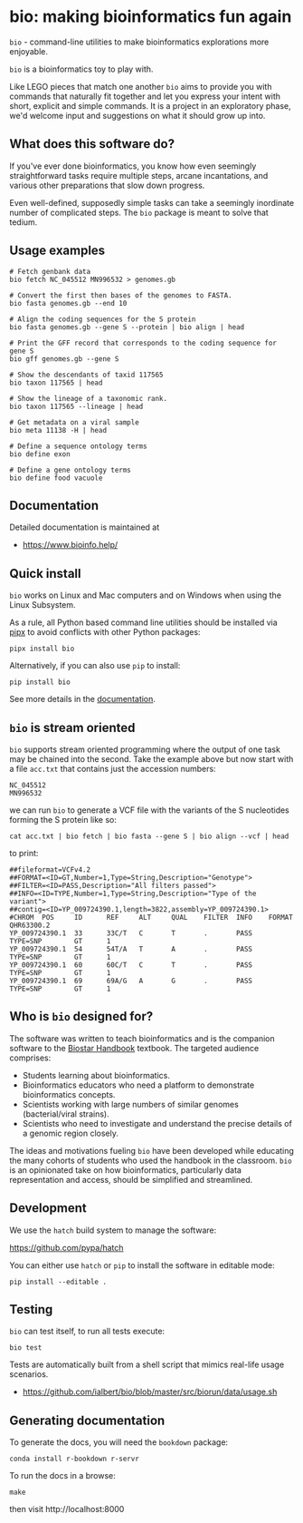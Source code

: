 # bio: making bioinformatics fun again

`bio` - command-line utilities to make bioinformatics explorations more enjoyable.

`bio` is a bioinformatics toy to play with.

Like LEGO pieces that match one another `bio` aims to provide you with commands that naturally fit together and let you express your intent with short, explicit and simple commands. It is a project in an exploratory phase, we'd welcome input and suggestions on what it should grow up into.

## What does this software do?


If you've ever done bioinformatics, you know how even seemingly straightforward tasks require multiple steps, arcane incantations, and various other preparations that slow down progress. 

Even well-defined, supposedly simple tasks can take a seemingly inordinate number of complicated steps. The `bio` package is meant to solve that tedium. 

## Usage examples

    # Fetch genbank data
    bio fetch NC_045512 MN996532 > genomes.gb

    # Convert the first then bases of the genomes to FASTA.
    bio fasta genomes.gb --end 10

    # Align the coding sequences for the S protein
    bio fasta genomes.gb --gene S --protein | bio align | head

    # Print the GFF record that corresponds to the coding sequence for gene S
    bio gff genomes.gb --gene S 

    # Show the descendants of taxid 117565
    bio taxon 117565 | head

    # Show the lineage of a taxonomic rank.
    bio taxon 117565 --lineage | head

    # Get metadata on a viral sample
    bio meta 11138 -H | head

    # Define a sequence ontology terms
    bio define exon

    # Define a gene ontology terms
    bio define food vacuole

## Documentation

Detailed documentation is maintained at

* https://www.bioinfo.help/

## Quick install
    
`bio` works on Linux and Mac computers and on Windows when using the Linux Subsystem. 

As a rule, all Python based command line utilities should be installed via [pipx][pipx] to avoid conflicts with other Python packages:

[pipx]: https://pipx.pypa.io/stable/

    pipx install bio 

Alternatively, if you can also use `pip` to install:

    pip install bio 
            
See more details in the [documentation][docs].

## `bio` is stream oriented

`bio` supports stream oriented programming where the output of one task may be chained into the second. Take the example above
but now start with a file `acc.txt` that contains just the accession numbers:

    NC_045512
    MN996532

we can run `bio` to generate a VCF file with the variants of the S nucleotides forming the S protein like so:

    cat acc.txt | bio fetch | bio fasta --gene S | bio align --vcf | head

to print:

    ##fileformat=VCFv4.2
    ##FORMAT=<ID=GT,Number=1,Type=String,Description="Genotype">
    ##FILTER=<ID=PASS,Description="All filters passed">
    ##INFO=<ID=TYPE,Number=1,Type=String,Description="Type of the variant">
    ##contig=<ID=YP_009724390.1,length=3822,assembly=YP_009724390.1>
    #CHROM  POS     ID      REF     ALT     QUAL    FILTER  INFO    FORMAT  QHR63300.2
    YP_009724390.1  33      33C/T   C       T       .       PASS    TYPE=SNP        GT      1
    YP_009724390.1  54      54T/A   T       A       .       PASS    TYPE=SNP        GT      1
    YP_009724390.1  60      60C/T   C       T       .       PASS    TYPE=SNP        GT      1
    YP_009724390.1  69      69A/G   A       G       .       PASS    TYPE=SNP        GT      1


## Who is `bio` designed for?

The software was written to teach bioinformatics and is the companion software to the [Biostar Handbook][handbook] textbook. The targeted audience comprises:

- Students learning about bioinformatics.
- Bioinformatics educators who need a platform to demonstrate bioinformatics concepts. 
- Scientists working with large numbers of similar genomes (bacterial/viral strains).
- Scientists who need to investigate and understand the precise details of a genomic region closely.

The ideas and motivations fueling `bio` have been developed while educating the many cohorts of students who used the handbook in the classroom. `bio` is an opinionated take on how bioinformatics, particularly data representation and access, should be simplified and streamlined.

[handbook]: https://www.biostarhandbook.com/
[docs]: https://www.bioinfo.help/

## Development

We use the `hatch` build system to manage the software:

https://github.com/pypa/hatch

You can either use `hatch` or `pip` to install the software in editable mode:

    pip install --editable .
    
## Testing

`bio` can test itself, to run all tests execute:

    bio test

Tests are automatically built from a shell script that mimics real-life usage scenarios.

* https://github.com/ialbert/bio/blob/master/src/biorun/data/usage.sh

## Generating documentation

To generate the docs, you will need the `bookdown` package:

    conda install r-bookdown r-servr
    
To run the docs in a browse:
    
    make 
    
then visit http://localhost:8000
